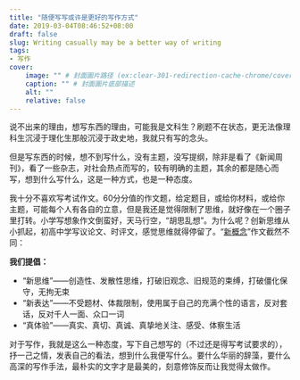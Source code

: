 ```yaml
---
title: "随便写写或许是更好的写作方式"
date: 2019-03-04T08:46:52+08:00
draft: false
slug: Writing casually may be a better way of writing
tags:
- 写作
cover:
    image: "" # 封面圖片路径 (ex:clear-301-redirection-cache-chrome/cover.jpg)
    caption: "" # 封面圖片底部描述
    alt: ""
    relative: false
---
```

说不出来的理由，想写东西的理由，可能我是文科生？刷题不在状态，更无法像理科生沉浸于理化生那般沉浸于政史地，我就只有写的念头。

但是写东西的时候，想不到写什么，没有主题，没写提纲，除非是看了《新闻周刊》，看了一些杂志，对社会热点而写的，较有明确的主题，其余的都是随心而写，想到什么写什么，这是一种方式，也是一种态度。

我十分不喜欢写考试作文。60分分值的作文题，给定题目，或给你材料，或给你主题，可能每个人有各自的立意，但是我还是觉得限制了思维，就好像在一个圈子里打转。小学写想象作文倒蛮好，天马行空，“胡思乱想”。为什么呢？创新思维从小抓起，初高中学写议论文、时评文，感觉思维就得停留了。“[新概念](http://www.mengya.com/xingainian/)”作文截然不同：

**我们提倡：**

- “新思维”——创造性、发散性思维，打破旧观念、旧规范的束缚，打破僵化保守，无拘无束
- “新表达”——不受题材、体裁限制，使用属于自己的充满个性的语言，反对套话，反对千人一面、众口一词
- “真体验”——真实、真切、真诚、真挚地关注、感受、体察生活

对于写作，我就是这么一种态度，写下自己想写的（不过还是得写考试要求的），抒一己之情，发表自己的看法，想到什么我便写什么。要什么华丽的辞藻，要什么高深的写作手法，最朴实的文字才是最美的，刻意修饰反而让我觉得太做作。
